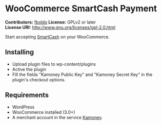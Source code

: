 # WooCommerce SmartCash Payment #
**Contributors:** [fboldo](http://github.com/fboldo)
**License:** GPLv2 or later  
**License URI:** http://www.gnu.org/licenses/gpl-2.0.html  

Start accepting [SmartCash](https://smartcash.cc) on your WooCommerce.

## Installing ##

- Upload plugin files to wp-content/plugins
- Active the plugin
- Fill the fields "Kamoney Public Key" and "Kamoney Secret Key" in the plugin's checkout options.

## Requirements ##

- WordPress
- WooCommerce installed (3.0+)
- A merchant account in the service [Kamoney](https://kamoney.com.br).
